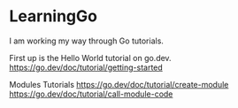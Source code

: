 # LearningGo

I am working my way through Go tutorials. 

First up is the Hello World tutorial on go.dev.
    https://go.dev/doc/tutorial/getting-started

Modules Tutorials
    https://go.dev/doc/tutorial/create-module
    https://go.dev/doc/tutorial/call-module-code
